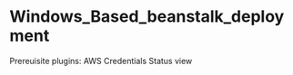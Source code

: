 # Windows_Based_beanstalk_deployment


Prereuisite plugins:    AWS Credentials
                        Status view
                        

